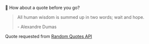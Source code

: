 📣 How about a quote before you go?

> All human wisdom is summed up in two words; wait and hope.
>
> <p>- Alexandre Dumas</p>

Quote requested from [Random Quotes API](https://github.com/lukePeavey/quotable)
